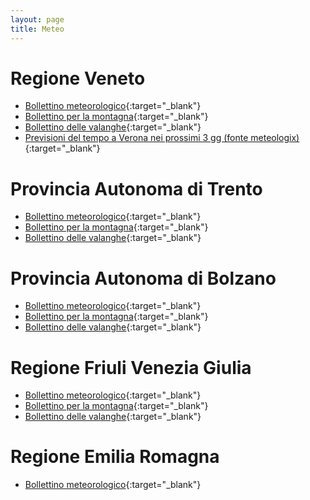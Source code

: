 ```yaml
---
layout: page
title: Meteo
---
```


# Regione Veneto

- [Bollettino meteorologico][bollettino-veneto-arpav]{:target="_blank"}
- [Bollettino per la montagna][bollettino-montagna-veneto]{:target="_blank"}
- [Bollettino delle valanghe][bollettino-valanghe-veneto]{:target="_blank"}
- [Previsioni del tempo a Verona nei prossimi 3 gg (fonte meteologix)][previsione-verona-meteologix]{:target="_blank"}

# Provincia Autonoma di Trento

- [Bollettino meteorologico][bollettino-trento]{:target="_blank"}
- [Bollettino per la montagna][bollettino-montagna-trento]{:target="_blank"}
- [Bollettino delle valanghe][bollettino-valanghe-trento]{:target="_blank"}

# Provincia Autonoma di Bolzano

- [Bollettino meteorologico][bollettino-bolzano]{:target="_blank"}
- [Bollettino per la montagna][bollettino-montagna-bolzano]{:target="_blank"}
- [Bollettino delle valanghe][bollettino-valanghe-bolzano]{:target="_blank"}

# Regione Friuli Venezia Giulia

- [Bollettino meteorologico][bollettino-friuli]{:target="_blank"}
- [Bollettino per la montagna][bollettino-montagna-friuli]{:target="_blank"}
- [Bollettino delle valanghe][bollettino-valanghe-friuli]{:target="_blank"}

# Regione Emilia Romagna

- [Bollettino meteorologico][bollettino-emilia-romagna]{:target="_blank"}
 
[bollettino-veneto-arpav]: https://meteo.arpa.veneto.it/?page=MV
[previsione-verona-meteologix]: https://meteologix.com/it/forecast/3164527-verona/meteogram/sui-hd
[bollettino-montagna-veneto]: https://meteo.arpa.veneto.it/?page=DM
[bollettino-valanghe-veneto]: https://meteo.arpa.veneto.it/?page=NV
[bollettino-trento]: https://www.meteotrentino.it/?ID=7#!/home?tab=2
[bollettino-montagna-trento]: https://www.meteotrentino.it/?ID=7#!/home?tab=4
[bollettino-valanghe-trento]: https://www.meteotrentino.it/?ID=7#!/home?tab=5
[bollettino-bolzano]: https://meteo.provincia.bz.it/default.asp?404;meteo/altoadige.htm
[bollettino-montagna-bolzano]: https://meteo.provincia.bz.it/tempo-montagna.asp 
[bollettino-valanghe-bolzano]: https://meteo.provincia.bz.it/valanghe.asp
[bollettino-friuli]: https://www.osmer.fvg.it/cfd.php?ln=
[bollettino-montagna-friuli]: https://www.osmer.fvg.it/monti.php?ln=
[bollettino-valanghe-friuli]: https://www.osmer.fvg.it/neve.php?ln=
[bollettino-emilia-romagna]: https://www.arpae.it/it/temi-ambientali/meteo/previsioni-meteo/previsioni-meteo-regionali
